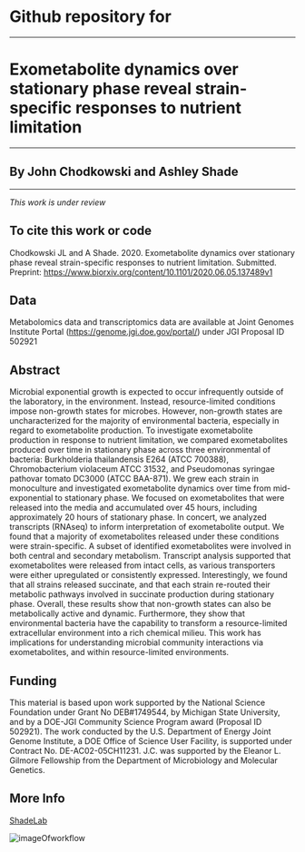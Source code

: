 # Github repository for
---
# Exometabolite dynamics over stationary phase reveal strain-specific responses to nutrient limitation
---
## By John Chodkowski and Ashley Shade
---
*This work is under review*

## To cite this work or code
Chodkowski JL and A Shade.  2020.  Exometabolite dynamics over stationary phase reveal strain-specific responses to nutrient limitation.  Submitted.  Preprint:  https://www.biorxiv.org/content/10.1101/2020.06.05.137489v1 

## Data
Metabolomics data and transcriptomics data are available at Joint Genomes Institute Portal (https://genome.jgi.doe.gov/portal/) under JGI Proposal ID 502921

## Abstract
Microbial exponential growth is expected to occur infrequently outside of the laboratory, in the environment. Instead, resource-limited conditions impose non-growth states for microbes. However, non-growth states are uncharacterized for the majority of environmental bacteria, especially in regard to exometabolite production. To investigate exometabolite production in response to nutrient limitation, we compared exometabolites produced over time in stationary phase across three environmental of bacteria: Burkholderia thailandensis E264 (ATCC 700388), Chromobacterium violaceum ATCC 31532, and Pseudomonas syringae pathovar tomato DC3000 (ATCC BAA-871). We grew each strain in monoculture and investigated exometabolite dynamics over time from mid-exponential to stationary phase. We focused on exometabolites that were released into the media and accumulated over 45 hours, including approximately 20 hours of stationary phase. In concert, we analyzed transcripts (RNAseq) to inform interpretation of exometabolite output. We found that a majority of exometabolites released under these conditions were strain-specific. A subset of identified exometabolites were involved in both central and secondary metabolism. Transcript analysis supported that exometabolites were released from intact cells, as various transporters were either upregulated or consistently expressed. Interestingly, we found that all strains released succinate, and that each strain re-routed their metabolic pathways involved in succinate production during stationary phase. Overall, these results show that non-growth states can also be metabolically active and dynamic. Furthermore, they show that environmental bacteria have the capability to transform a resource-limited extracellular environment into a rich chemical milieu. This work has implications for understanding microbial community interactions via exometabolites, and within resource-limited environments. 

## Funding

This material is based upon work supported by the National Science Foundation under Grant No DEB#1749544, by Michigan State University, and by a DOE-JGI Community Science Program award (Proposal ID 502921). The work conducted by the U.S. Department of Energy Joint Genome Institute, a DOE Office of Science User Facility, is supported under Contract No. DE-AC02-05CH11231. J.C. was supported by the Eleanor L. Gilmore Fellowship from the Department of Microbiology and Molecular Genetics. 

## More Info
[ShadeLab](http://ashley17061.wixsite.com/shadelab/home)

![imageOfworkflow](https://github.com/ShadeLab/Isolate_ExoMetabolitesDynamicsIn_SP/blob/master/images/MSworkflow.png)


